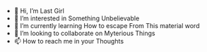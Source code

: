 - 👋 Hi, I’m Last Girl
- 👀 I’m interested in Something Unbelievable 
- 🌱 I’m currently learning How to escape From This material word
- 💞️ I’m looking to collaborate on Myterious Things
- 📫 How to reach me in your Thoughts 

<!---
last-girl114/last-girl114 is a ✨ special ✨ repository because its `README.md` (this file) appears on your GitHub profile.
You can click the Preview link to take a look at your changes.
--->
